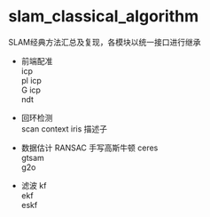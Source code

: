 # slam_classical_algorithm
SLAM经典方法汇总及复现，各模块以统一接口进行继承

+ 前端配准  
icp       
pl icp    
G icp    
ndt     

+ 回环检测  
scan context
iris 描述子


+ 数据估计
RANSAC
手写高斯牛顿
ceres  
gtsam   
g2o



+ 滤波
kf  
ekf  
eskf






